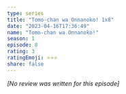 ```yaml
---
type: series
title: "Tomo-chan wa Onnanoko! 1x8"
date: "2023-04-16T17:36:49"
name: "Tomo-chan wa Onnanoko!"
season: 1
episode: 8
rating: 3
ratingEmoji: ⭐️⭐️⭐️
share: false
---
```


*[No review was written for this episode]*
